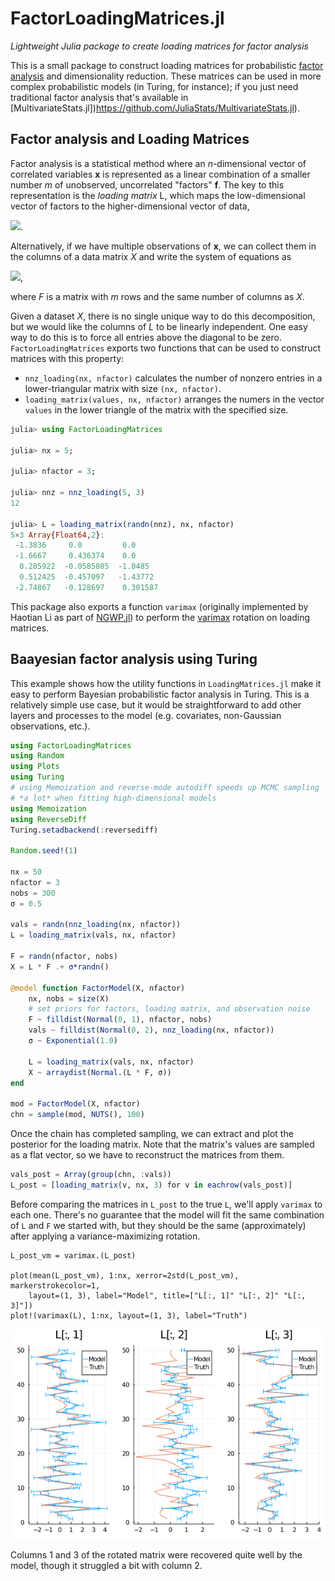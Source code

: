 # FactorLoadingMatrices.jl
*Lightweight Julia package to create loading matrices for factor analysis*

This is a small package to construct loading matrices for probabilistic [factor analysis](https://en.wikipedia.org/wiki/Factor_analysis) and dimensionality reduction.  These matrices can be used in more complex probabilistic models (in Turing, for instance); if you just need traditional factor analysis that's available in [MultivariateStats.jl])https://github.com/JuliaStats/MultivariateStats.jl).

## Factor analysis and Loading Matrices
Factor analysis is a statistical method where an *n*-dimensional vector of correlated variables **x** is represented as a linear combination of a smaller number *m* of unobserved, uncorrelated "factors" **f**. The key to this representation is the *loading matrix* L, which maps the low-dimensional vector of factors to the higher-dimensional vector of data,

<img src="https://render.githubusercontent.com/render/math?math=\mathbf{x} = L \mathbf{f}">.

Alternatively, if we have multiple observations of **x**, we can collect them in the columns of a data matrix *X* and write the system of equations as

<img src="https://render.githubusercontent.com/render/math?math={X = L F}">,

where *F* is a matrix with *m* rows and the same number of columns as *X*.  

Given a dataset *X*, there is no single unique way to do this decomposition, but we would like the columns of *L* to be linearly independent.  One easy way to do this is to force all entries above the diagonal to be zero.  `FactorLoadingMatrices` exports two functions that can be used to construct matrices with this property:
* `nnz_loading(nx, nfactor)` calculates the number of nonzero entries in a lower-triangular matrix with size `(nx, nfactor)`.
* `loading_matrix(values, nx, nfactor)` arranges the numers in the vector `values` in the lower triangle of the matrix with the specified size.

```julia
julia> using FactorLoadingMatrices

julia> nx = 5;

julia> nfactor = 3;

julia> nnz = nnz_loading(5, 3)
12

julia> L = loading_matrix(randn(nnz), nx, nfactor)
5×3 Array{Float64,2}:
 -1.3836     0.0         0.0
 -1.6667     0.436374    0.0
  0.285922  -0.0585805  -1.0485
  0.512425  -0.457097   -1.43772
 -2.74867   -0.128697    0.301587
```

This package also exports a function `varimax` (originally implemented by Haotian Li as part of [NGWP.jl](https://github.com/haotian127/NGWP.jl)) to perform the [varimax](https://en.wikipedia.org/wiki/Varimax_rotation) rotation on loading matrices.

## Baayesian factor analysis using Turing

This example shows how the utility functions in `LoadingMatrices.jl` make it easy to perform Bayesian probabilistic factor analysis in Turing.  This is a relatively simple use case, but it would be straightforward to add other layers and processes to the model (e.g. covariates, non-Gaussian observations, etc.).

```julia
using FactorLoadingMatrices
using Random
using Plots
using Turing
# using Memoization and reverse-mode autodiff speeds up MCMC sampling
# *a lot* when fitting high-dimensional models
using Memoization
using ReverseDiff
Turing.setadbackend(:reversediff)

Random.seed!(1)

nx = 50
nfactor = 3
nobs = 300
σ = 0.5

vals = randn(nnz_loading(nx, nfactor))
L = loading_matrix(vals, nx, nfactor)

F = randn(nfactor, nobs)
X = L * F .+ σ*randn()

@model function FactorModel(X, nfactor)
    nx, nobs = size(X)
    # set priors for factors, loading matrix, and observation noise
    F ~ filldist(Normal(0, 1), nfactor, nobs)
    vals ~ filldist(Normal(0, 2), nnz_loading(nx, nfactor))
    σ ~ Exponential(1.0)

    L = loading_matrix(vals, nx, nfactor)
    X ~ arraydist(Normal.(L * F, σ))
end

mod = FactorModel(X, nfactor)
chn = sample(mod, NUTS(), 100)
```

Once the chain has completed sampling, we can extract and plot the posterior for the loading matrix.  Note that the matrix's values are sampled as a flat vector, so we have to reconstruct the matrices from them.

```julia
vals_post = Array(group(chn, :vals))
L_post = [loading_matrix(v, nx, 3) for v in eachrow(vals_post)]
```

Before comparing the matrices in `L_post` to the true `L`, we'll apply `varimax` to each one.  There's no guarantee that the model will fit the same combination of `L` and `F` we started with, but they should be the same (approximately) after applying a variance-maximizing rotation.

```
L_post_vm = varimax.(L_post)

plot(mean(L_post_vm), 1:nx, xerror=2std(L_post_vm), markerstrokecolor=1,
    layout=(1, 3), label="Model", title=["L[:, 1]" "L[:, 2]" "L[:, 3]"])
plot!(varimax(L), 1:nx, layout=(1, 3), label="Truth")
```
![MCMC posteriors for loading matrix](mcmc_factors.png)

Columns 1 and 3 of the rotated matrix were recovered quite well by the model, though it struggled a bit with column 2.
